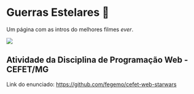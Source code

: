 # Guerras Estelares 🌠

Um página com as intros do melhores filmes _ever_.

![](imgs/docs-final.webp)

## Atividade da Disciplina de Programação Web - CEFET/MG

Link do enunciado: https://github.com/fegemo/cefet-web-starwars